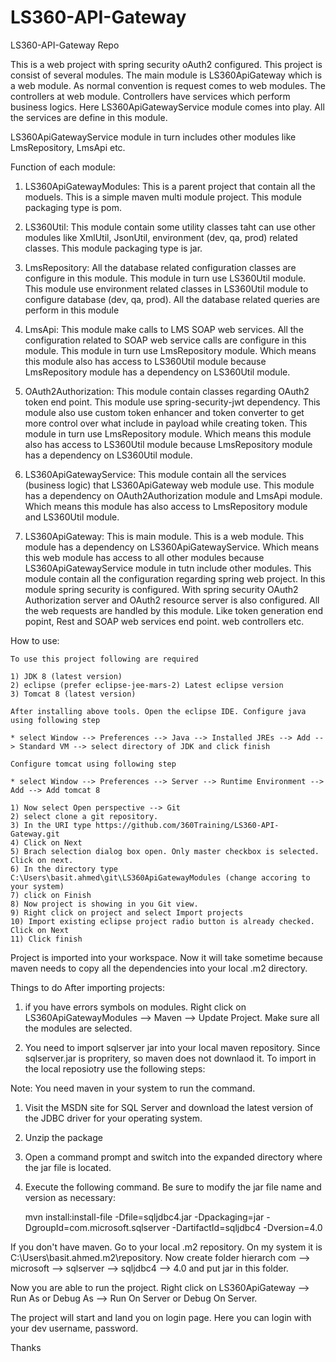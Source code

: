 # LS360-API-Gateway
LS360-API-Gateway Repo

This is a web project with spring security oAuth2 configured. This project is consist of several modules. The main module is LS360ApiGateway which is a web module. As normal convention is request comes to web modules. The controllers at web module. Controllers have services which perform business logics. Here LS360ApiGatewayService module comes into play. All the services are define in this module.

LS360ApiGatewayService module in turn includes other modules like LmsRepository, LmsApi etc.

Function of each module:

1) LS360ApiGatewayModules:
    This is a parent project that contain all the moduels. This is a simple maven multi module project. This module packaging type is pom.

2) LS360Util:
    This module contain some utility classes taht can use other modules like XmlUtil, JsonUtil, environment (dev, qa, prod) related classes. This module packaging type is jar.
    
3) LmsRepository:
    All the database related configuration classes are configure in this module. This module in turn use LS360Util module. This module use environment related classes in LS360Util module to configure database (dev, qa, prod). All the database related queries are perform in this module
    
4) LmsApi:
    This module make calls to LMS SOAP web services. All the configuration related to SOAP web service calls are configure in this module. This module in turn use LmsRepository module. Which means this module also has access to LS360Util module because LmsRepository module has a dependency on LS360Util module.
    
5) OAuth2Authorization:
    This module contain classes regarding OAuth2 token end point. This module use spring-security-jwt dependency. This module also use custom token enhancer and token converter to get more control over what include in payload while creating token. This module in turn use LmsRepository module. Which means this module also has access to LS360Util module because LmsRepository module has a dependency on LS360Util module. 
    
6) LS360ApiGatewayService:
    This module contain all the services (business logic) that LS360ApiGateway web module use. This module has a dependency on OAuth2Authorization module and LmsApi module. Which means this module has also access to LmsRepository module and LS360Util module.
    
7) LS360ApiGateway:
    This is main module. This is a web module. This module has a dependency on LS360ApiGatewayService. Which means this web module has access to all other modules because LS360ApiGatewayService module in tutn include other modules. This module contain all the configuration regarding spring web project. In this module spring security is configured. With spring security OAuth2 Authorization server and OAuth2 resource server is also configured. All the web requests are handled by this module. Like token generation end popint, Rest and SOAP web services end point. web controllers etc.
    
How to use:

    To use this project following are required
    
    1) JDK 8 (latest version)
    2) eclipse (prefer eclipse-jee-mars-2) Latest eclipse version
    3) Tomcat 8 (latest version)
    
    After installing above tools. Open the eclipse IDE. Configure java using following step
    
    * select Window --> Preferences --> Java --> Installed JREs --> Add --> Standard VM --> select directory of JDK and click finish
    
    Configure tomcat using following step
    
    * select Window --> Preferences --> Server --> Runtime Environment --> Add --> Add tomcat 8
    
    1) Now select Open perspective --> Git
    2) select clone a git repository.
    3) In the URI type https://github.com/360Training/LS360-API-Gateway.git
    4) Click on Next
    5) Brach selection dialog box open. Only master checkbox is selected. Click on next.
    6) In the directory type C:\Users\basit.ahmed\git\LS360ApiGatewayModules (change accoring to your system)
    7) click on Finish
    8) Now project is showing in you Git view.
    9) Right click on project and select Import projects
    10) Import existing eclipse project radio button is already checked. Click on Next
    11) Click finish
    
  Project is imported into your workspace. Now it will take sometime because maven needs to copy all the dependencies into your local .m2 directory.
  
Things to do After importing projects:

   1) if you have errors symbols on modules. Right click on LS360ApiGatewayModules --> Maven --> Update Project. Make sure all the modules are selected.
   
   2) You need to import sqlserver jar into your local maven repository. Since sqlserver.jar is propritery, so maven does not downlaod it. To import in the local reposiotry use the following steps:
   
   Note: You need maven in your system to run the command.
   1.	Visit the MSDN site for SQL Server and download the latest version of the JDBC driver for your operating system.
   2.	Unzip the package
   3.	Open a command prompt and switch into the expanded directory where the jar file is located.
   4.	Execute the following command. Be sure to modify the jar file name and version as necessary:
  	
  	    mvn install:install-file -Dfile=sqljdbc4.jar -Dpackaging=jar -DgroupId=com.microsoft.sqlserver -DartifactId=sqljdbc4 -Dversion=4.0
 
  If you don't have maven. Go to your local .m2 repository. On my system it is C:\Users\basit.ahmed\.m2\repository. Now create folder hierarch com --> microsoft --> sqlserver --> sqljdbc4 --> 4.0 and put jar in this folder.
  
  Now you are able to run the project. Right click on LS360ApiGateway --> Run As or Debug As --> Run On Server or Debug On Server.
  
  The project will start and land you on login page. Here you can login with your dev username, password.
  
  Thanks
  

    
    

